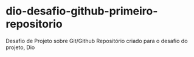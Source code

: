 # dio-desafio-github-primeiro-repositorio
Desafio de Projeto sobre Git/Github
Repositório criado para o desafio do projeto, Dio
